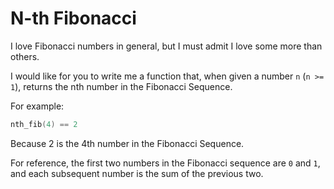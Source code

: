 # N-th Fibonacci

I love Fibonacci numbers in general, but I must admit I love some more than others.

I would like for you to write me a function that, when given a number `n` (`n >= 1`), returns the nth number in the Fibonacci Sequence.

For example:

```c
nth_fib(4) == 2
```

Because 2 is the 4th number in the Fibonacci Sequence.

For reference, the first two numbers in the Fibonacci sequence are `0` and `1`, and each subsequent number is the sum of the previous two.
